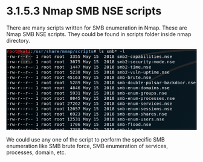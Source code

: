 # 3.1.5.3 Nmap SMB NSE scripts

There are many scripts written for SMB enumeration in Nmap. These are Nmap SMB NSE scripts. They could be found in scripts folder inside nmap directory.

![](../../../../.gitbook/assets/image%20%2816%29.png)

We could use any one of the script to perform the specific SMB enumeration like SMB brute force, SMB enumeration of services, processes, domain, etc.

